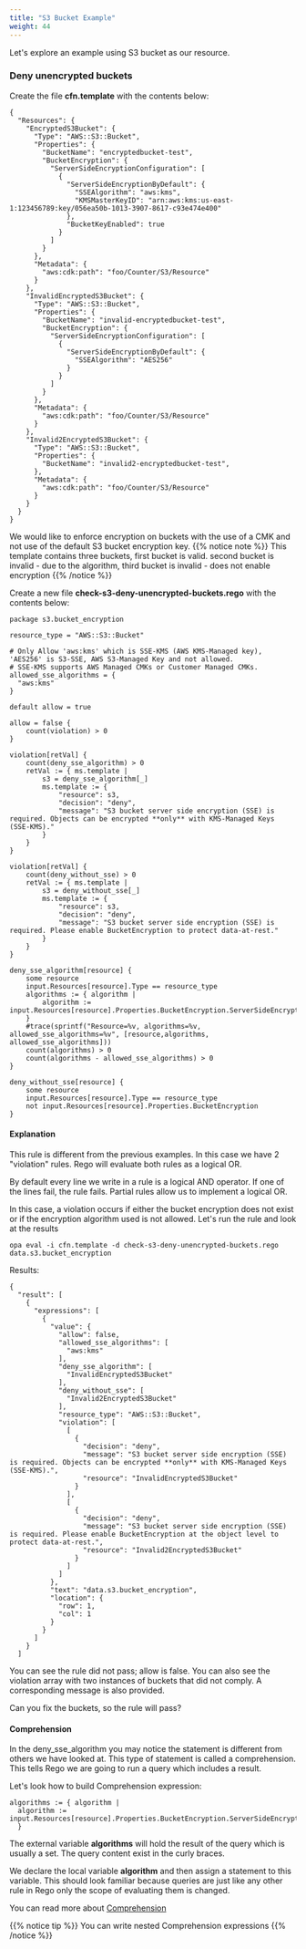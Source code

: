 ```yaml
---
title: "S3 Bucket Example"
weight: 44
---
```


Let's explore an example using S3 bucket as our resource.

### Deny unencrypted buckets 

Create the file **cfn.template** with the contents below:

```
{
  "Resources": {
    "EncryptedS3Bucket": {
      "Type": "AWS::S3::Bucket",
      "Properties": {
        "BucketName": "encryptedbucket-test",
        "BucketEncryption": {
          "ServerSideEncryptionConfiguration": [
            {
              "ServerSideEncryptionByDefault": {
                "SSEAlgorithm": "aws:kms",
                "KMSMasterKeyID": "arn:aws:kms:us-east-1:123456789:key/056ea50b-1013-3907-8617-c93e474e400"
              },
              "BucketKeyEnabled": true
            }
          ]
        }
      },
      "Metadata": {
        "aws:cdk:path": "foo/Counter/S3/Resource"
      }
    },
    "InvalidEncryptedS3Bucket": {
      "Type": "AWS::S3::Bucket",
      "Properties": {
        "BucketName": "invalid-encryptedbucket-test",
        "BucketEncryption": {
          "ServerSideEncryptionConfiguration": [
            {
              "ServerSideEncryptionByDefault": {
                "SSEAlgorithm": "AES256"
              }
            }
          ]
        }
      },
      "Metadata": {
        "aws:cdk:path": "foo/Counter/S3/Resource"
      }
    },
    "Invalid2EncryptedS3Bucket": {
      "Type": "AWS::S3::Bucket",
      "Properties": {
        "BucketName": "invalid2-encryptedbucket-test",
      },
      "Metadata": {
        "aws:cdk:path": "foo/Counter/S3/Resource"
      }
    }
  }
}
```
We would like to enforce encryption on buckets with the use of a CMK and not use of the default S3 bucket encryption key.
{{% notice note %}}
This template contains three buckets, first bucket is valid. second bucket is invalid - due to the algorithm, third bucket is invalid - does not enable encryption
{{% /notice %}}




Create a new file **check-s3-deny-unencrypted-buckets.rego** with the contents below:
```
package s3.bucket_encryption

resource_type = "AWS::S3::Bucket"

# Only Allow 'aws:kms' which is SSE-KMS (AWS KMS-Managed key), 'AES256' is S3-SSE, AWS S3-Managed Key and not allowed.
# SSE-KMS supports AWS Managed CMKs or Customer Managed CMKs.
allowed_sse_algorithms = {
  "aws:kms"
}

default allow = true

allow = false {
    count(violation) > 0
}

violation[retVal] {
    count(deny_sse_algorithm) > 0
    retVal := { ms.template |
        s3 = deny_sse_algorithm[_]
        ms.template := {
            "resource": s3,
            "decision": "deny",
            "message": "S3 bucket server side encryption (SSE) is required. Objects can be encrypted **only** with KMS-Managed Keys (SSE-KMS)."
        }
    }
}

violation[retVal] {
    count(deny_without_sse) > 0
    retVal := { ms.template |
        s3 = deny_without_sse[_]
        ms.template := {
            "resource": s3,
            "decision": "deny",
            "message": "S3 bucket server side encryption (SSE) is required. Please enable BucketEncryption to protect data-at-rest."
        }
    }
}

deny_sse_algorithm[resource] {
    some resource
    input.Resources[resource].Type == resource_type
    algorithms := { algorithm |
        algorithm := input.Resources[resource].Properties.BucketEncryption.ServerSideEncryptionConfiguration[_].ServerSideEncryptionByDefault.SSEAlgorithm
    }
    #trace(sprintf("Resource=%v, algorithms=%v, allowed_sse_algorithms=%v", [resource,algorithms, allowed_sse_algorithms]))
    count(algorithms) > 0
    count(algorithms - allowed_sse_algorithms) > 0
}

deny_without_sse[resource] {
    some resource
    input.Resources[resource].Type == resource_type
    not input.Resources[resource].Properties.BucketEncryption
}

```
#### Explanation
This rule is different from the previous examples. In this case we have 2 "violation" rules. Rego will evaluate both rules as a logical OR.

By default every line we write in a rule is a logical AND operator. If one of the lines fail, the rule fails. Partial rules allow us to implement a logical OR.

In this case, a violation occurs if either the bucket encryption does not exist or if the encryption algorithm used is not allowed. Let's run the rule and look at the results
```
opa eval -i cfn.template -d check-s3-deny-unencrypted-buckets.rego data.s3.bucket_encryption
```
Results:
```
{
  "result": [
    {
      "expressions": [
        {
          "value": {
            "allow": false,
            "allowed_sse_algorithms": [
              "aws:kms"
            ],
            "deny_sse_algorithm": [
              "InvalidEncryptedS3Bucket"
            ],
            "deny_without_sse": [
              "Invalid2EncryptedS3Bucket"
            ],
            "resource_type": "AWS::S3::Bucket",
            "violation": [
              [
                {
                  "decision": "deny",
                  "message": "S3 bucket server side encryption (SSE) is required. Objects can be encrypted **only** with KMS-Managed Keys (SSE-KMS).",
                  "resource": "InvalidEncryptedS3Bucket"
                }
              ],
              [
                {
                  "decision": "deny",
                  "message": "S3 bucket server side encryption (SSE) is required. Please enable BucketEncryption at the object level to protect data-at-rest.",
                  "resource": "Invalid2EncryptedS3Bucket"
                }
              ]
            ]
          },
          "text": "data.s3.bucket_encryption",
          "location": {
            "row": 1,
            "col": 1
          }
        }
      ]
    }
  ]
```
You can see the rule did not pass; allow is false. You can also see the violation array with two instances of buckets that did not comply. A corresponding message is also provided.

Can you fix the buckets, so the rule will pass?

#### Comprehension
In the deny_sse_algorithm you may notice the statement is different from others we have looked at. This type of statement is called a comprehension. This tells Rego we are going to run a query which includes a result.

Let's look how to build Comprehension expression:
```
algorithms := { algorithm |
  algorithm := input.Resources[resource].Properties.BucketEncryption.ServerSideEncryptionConfiguration[_].ServerSideEncryptionByDefault.SSEAlgorithm
  }
```
The external variable **algorithms** will hold the result of the query which is usually a set. The query content exist in the curly braces.

We declare the local variable **algorithm** and then assign a statement to this variable. This should look familiar because queries are just like any other rule in Rego only the scope of evaluating them is changed.

You can read more about [Comprehension](https://www.openpolicyagent.org/docs/latest/policy-language/#comprehensions)

{{% notice tip %}}
You can write nested Comprehension expressions
{{% /notice %}}
